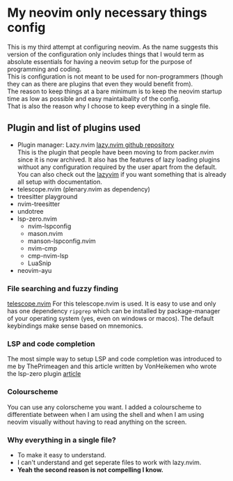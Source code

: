 # My neovim only necessary things config

This is my third attempt at configuring neovim. As the name suggests this version of the configuration only includes things that I would term as absolute essentials for having a neovim setup for the purpose of programming and coding.  
This is configuration is not meant to be used for non-programmers (though they can as there are plugins that even they would benefit from).  
The reason to keep things at a bare minimum is to keep the neovim startup time as low as possible and easy maintaibality of the config.  
That is also the reason why I choose to keep everything in a single file.

## Plugin and list of plugins used
- Plugin manager: Lazy.nvim [lazy.nvim github repository](https://github.com/folke/lazy.nvim)  
This is the plugin that people have been moving to from packer.nvim since it is now archived. It also has the features of lazy loading plugins withuot any configuration required by the user apart from the default.  You can also check out the [lazyvim](https://www.lazyvim.org/) if you want something that is already all setup with documentation.
- telescope.nvim (plenary.nvim as dependency)
- treesitter playground
- nvim-treesitter
- undotree
- lsp-zero.nvim
    - nvim-lspconfig
    - mason.nvim
    - manson-lspconfig.nvim
    - nvim-cmp
    - cmp-nvim-lsp
    - LuaSnip
- neovim-ayu

### File searching and fuzzy finding
[telescope.nvim](https://github.com/nvim-telescope/telescope.nvim)
For this telescope.nvim is used. It is easy to use and only has one dependency `ripgrep` which can be installed by package-manager of your operating system (yes, even on windows or macos). The default keybindings make sense based on mnemonics.

### LSP and code completion
The most simple way to setup LSP and code completion was introduced to me by ThePrimeagen and this article written by VonHeikemen who wrote the lsp-zero plugin [article](https://dev.to/vonheikemen/getting-started-with-neovims-native-lsp-client-in-the-year-of-2022-the-easy-way-bp3)

### Colourscheme
You can use any colorscheme you want. I added a colourscheme to differentiate between when I am using the shell and when I am using neovim visually without having to read anything on the screen.

### Why everything in a single file?
- To make it easy to understand.
- I can't understand and get seperate files to work with lazy.nvim.
- **Yeah the second reason is not compelling I know.**
